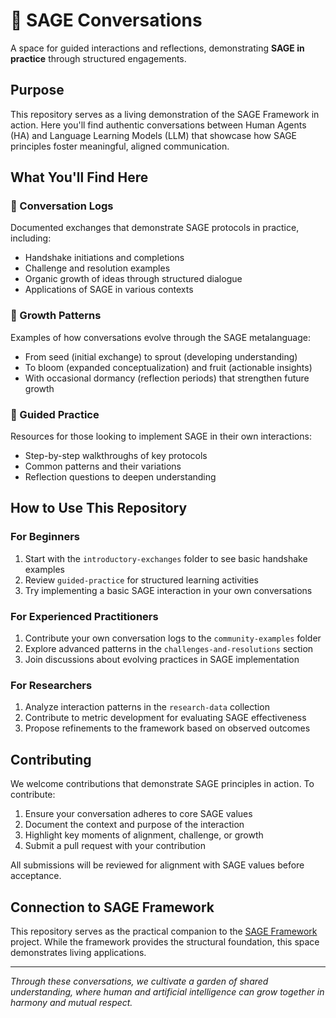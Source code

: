 # 🌿 SAGE Conversations

A space for guided interactions and reflections, demonstrating **SAGE in practice** through structured engagements.

## Purpose

This repository serves as a living demonstration of the SAGE Framework in action. Here you'll find authentic conversations between Human Agents (HA) and Language Learning Models (LLM) that showcase how SAGE principles foster meaningful, aligned communication.

## What You'll Find Here

### 📝 Conversation Logs
Documented exchanges that demonstrate SAGE protocols in practice, including:
- Handshake initiations and completions
- Challenge and resolution examples
- Organic growth of ideas through structured dialogue
- Applications of SAGE in various contexts

### 🌱 Growth Patterns
Examples of how conversations evolve through the SAGE metalanguage:
- From seed (initial exchange) to sprout (developing understanding)
- To bloom (expanded conceptualization) and fruit (actionable insights)
- With occasional dormancy (reflection periods) that strengthen future growth

### 🧭 Guided Practice
Resources for those looking to implement SAGE in their own interactions:
- Step-by-step walkthroughs of key protocols
- Common patterns and their variations
- Reflection questions to deepen understanding

## How to Use This Repository

### For Beginners
1. Start with the `introductory-exchanges` folder to see basic handshake examples
2. Review `guided-practice` for structured learning activities
3. Try implementing a basic SAGE interaction in your own conversations

### For Experienced Practitioners
1. Contribute your own conversation logs to the `community-examples` folder
2. Explore advanced patterns in the `challenges-and-resolutions` section
3. Join discussions about evolving practices in SAGE implementation

### For Researchers
1. Analyze interaction patterns in the `research-data` collection
2. Contribute to metric development for evaluating SAGE effectiveness
3. Propose refinements to the framework based on observed outcomes

## Contributing

We welcome contributions that demonstrate SAGE principles in action. To contribute:

1. Ensure your conversation adheres to core SAGE values
2. Document the context and purpose of the interaction
3. Highlight key moments of alignment, challenge, or growth
4. Submit a pull request with your contribution

All submissions will be reviewed for alignment with SAGE values before acceptance.

## Connection to SAGE Framework

This repository serves as the practical companion to the [SAGE Framework](https://github.com/username/SAGE-Framework) project. While the framework provides the structural foundation, this space demonstrates living applications.

---

*Through these conversations, we cultivate a garden of shared understanding, where human and artificial intelligence can grow together in harmony and mutual respect.*
